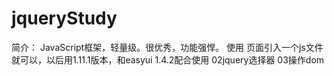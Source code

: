 # jqueryStudy
简介：
    JavaScript框架，轻量级。很优秀，功能强悍。
使用
    页面引入一个js文件就可以，以后用1.11.1版本，和easyui 1.4.2配合使用
    <script type="text/javascript" src="../js/jquery-1.11.1.js"></script>
    <script type="text/javascript">
        $(document).ready(function () {  //想当于 body onload="func" ，当文档加载完毕再执行。
            //js代码
        });
    </script>
02jquery选择器
03操作dom

